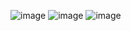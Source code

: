 ![image](https://github.com/wfgen/Lab5zd/assets/108794719/0f245555-69b1-4d5d-8a5f-0c1ee9943e73)
![image](https://github.com/wfgen/Lab5zd/assets/108794719/1d23958d-5780-4609-92f7-044fc882c170)
![image](https://github.com/wfgen/Lab5zd/assets/108794719/6af7bac1-579a-4873-a39f-bdd1d631a60d)
